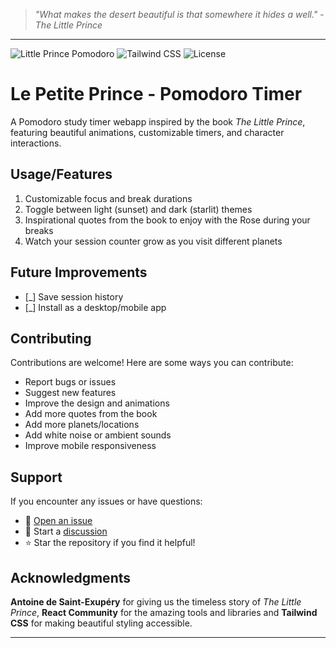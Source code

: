 > *"What makes the desert beautiful is that somewhere it hides a well."* - _The Little Prince_

---

![Little Prince Pomodoro](https://img.shields.io/badge/React-18+-blue?logo=react) ![Tailwind CSS](https://img.shields.io/badge/Tailwind-CSS-38B2AC?logo=tailwind-css) ![License](https://img.shields.io/badge/License-MIT-green)

# Le Petite Prince - Pomodoro Timer

A Pomodoro study timer webapp inspired by the book *The Little Prince*, featuring beautiful animations, customizable timers, and character interactions.

## Usage/Features

1. Customizable focus and break durations
2. Toggle between light (sunset) and dark (starlit) themes
4. Inspirational quotes from the book to enjoy with the Rose during your breaks
5. Watch your session counter grow as you visit different planets

## Future Improvements

- [_] Save session history
- [_] Install as a desktop/mobile app

## Contributing

Contributions are welcome! Here are some ways you can contribute:

- Report bugs or issues
- Suggest new features
- Improve the design and animations
- Add more quotes from the book
- Add more planets/locations
- Add white noise or ambient sounds
- Improve mobile responsiveness

## Support

If you encounter any issues or have questions:

- 🐛 [Open an issue](https://github.com/lubabahasan/petite-pomodoro/issues)
- 💬 Start a [discussion](https://github.com/lubabahasan/petite-pomodoro/discussions)
- ⭐ Star the repository if you find it helpful!

## Acknowledgments

**Antoine de Saint-Exupéry** for giving us the timeless story of *The Little Prince*, **React Community** for the amazing tools and libraries and **Tailwind CSS** for making beautiful styling accessible.

---